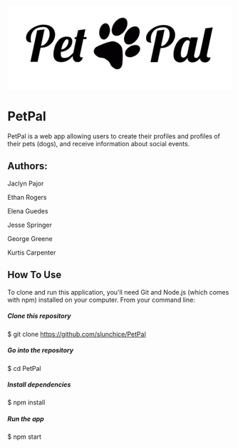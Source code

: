 ![alt text](https://raw.githubusercontent.com/slunchice/PetPal/develop/public/images/Logo-1.png)

# PetPal

PetPal is a web app allowing users to create their profiles and profiles of their pets (dogs), and receive information about social events.


## Authors: 


Jaclyn Pajor


Ethan Rogers


Elena Guedes


Jesse Springer


George Greene


Kurtis Carpenter

## How To Use
To clone and run this application, you'll need Git and Node.js (which comes with npm) installed on your computer. From your command line:
##### Clone this repository
$ git clone https://github.com/slunchice/PetPal
##### Go into the repository
$ cd PetPal
##### Install dependencies
$ npm install
##### Run the app
$ npm start

